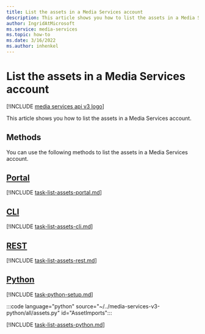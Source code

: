 ```yaml
---
title: List the assets in a Media Services account
description: This article shows you how to list the assets in a Media Services account.
author: IngridAtMicrosoft
ms.service: media-services
ms.topic: how-to
ms.date: 3/16/2022
ms.author: inhenkel
---
```


# List the assets in a Media Services account

[!INCLUDE [media services api v3 logo](./includes/v3-hr.md)]

This article shows you how to list the assets in a Media Services account.

## Methods

You can use the following methods to list the assets in a Media Services account.

## [Portal](#tab/portal/)

[!INCLUDE [task-list-assets-portal.md](./includes/task-list-assets-portal.md)]

## [CLI](#tab/cli/)

[!INCLUDE [task-list-assets-cli.md](./includes/task-list-assets-cli.md)]

## [REST](#tab/rest/)

[!INCLUDE [task-list-assets-rest.md](./includes/task-list-assets-rest.md)]

## [Python](#tab/python/)

[!INCLUDE [task-python-setup.md](./includes/task-python-setup.md)]

:::code language="python" source="~/../media-services-v3-python/all/assets.py" id="AssetImports":::

[!INCLUDE [task-list-assets-python.md](./includes/task-list-assets-python.md)]